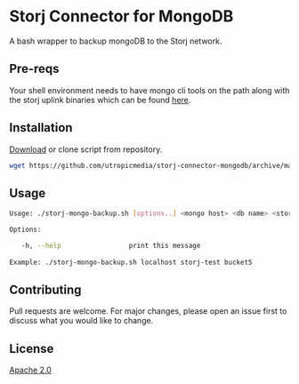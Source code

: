 # Storj Connector for MongoDB

A bash wrapper to backup mongoDB to the Storj network.

## Pre-reqs

Your shell environment needs to have mongo cli tools on the path along with the storj uplink binaries which can be found [here](https://github.com/storj/storj/wiki/Uplink-CLI).

## Installation

[Download](https://github.com/utropicmedia/storj-connector-mongodb/archive/master.zip) or clone script from repository.

```bash
wget https://github.com/utropicmedia/storj-connector-mongodb/archive/master.zip
```

## Usage

```bash
Usage: ./storj-mongo-backup.sh [options..] <mongo host> <db name> <storj bucket>

Options:

   -h, --help                 print this message
   
Example: ./storj-mongo-backup.sh localhost storj-test bucket5
```

## Contributing
Pull requests are welcome. For major changes, please open an issue first to discuss what you would like to change.


## License
[Apache 2.0](https://www.apache.org/licenses/LICENSE-2.0.html)
